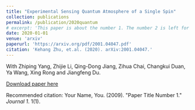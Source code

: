 ```yaml
---
title: "Experimental Sensing Quantum Atmosphere of a Single Spin"
collection: publications
permalink: /publication/2020quantum
# excerpt: 'This paper is about the number 1. The number 2 is left for future work.'
date: 2020-01-01
venue: 'arxiv'
paperurl: 'https://arxiv.org/pdf/2001.04047.pdf'
citation: 'Kehang Zhu, et.al. (2020). arXiv:2001.04047.'
---
```

With Zhiping Yang, Zhijie Li, Qing-Dong Jiang, Zihua Chai, Changkui Duan, Ya Wang, Xing Rong and Jiangfeng Du.

[Download paper here](https://arxiv.org/pdf/2001.04047.pdf)

Recommended citation: Your Name, You. (2009). "Paper Title Number 1." <i>Journal 1</i>. 1(1).
